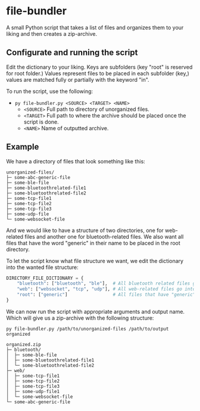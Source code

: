 # file-bundler
A small Python script that takes a list of files and organizes them to your liking and then creates a zip-archive.

## Configurate and running the script
Edit the dictionary to your liking. Keys are subfolders (key "root" is reserved for root folder.) Values represent files to be placed in each subfolder (key,) values are matched fully or partially with the keyword "in".

To run the script, use the following:
- `py file-bundler.py <SOURCE> <TARGET> <NAME>`
  - `<SOURCE>` Full path to directory of unorganized files.
  - `<TARGET>` Full path to where the archive should be placed once the script is done.
  - `<NAME>` Name of outputted archive.

## Example
We have a directory  of files that look something like this:
```
unorganized-files/
├─ some-abc-generic-file
├─ some-ble-file
├─ some-bluetoothrelated-file1
├─ some-bluetoothrelated-file2
├─ some-tcp-file1
├─ some-tcp-file2
├─ some-tcp-file3
├─ some-udp-file
└─ some-websocket-file
```
And we would like to have a structure of two directories, one for web-related files and another one for bluetooth-related files. We also want all files that have the word "generic" in their name to be placed in the root directory.

To let the script know what file structure we want, we edit the dictionary into the wanted file structure:
```python
DIRECTORY_FILE_DICTIONARY = {
    "bluetooth": ["bluetooth", "ble"],  # All bluetooth related files go into "bluetooth"
    "web": ["websocket", "tcp", "udp"], # All web-related files go into "web"
    "root": ["generic"]                 # All files that have "generic" in their name stay in root directory
}
```

We can now run the script with appropriate arguments and output name. Which will give us a zip-archive with the following structure:

`py file-bundler.py /path/to/unorganized-files /path/to/output organized`

```
organized.zip
├─ bluetooth/
│  ├─ some-ble-file
│  ├─ some-bluetoothrelated-file1
│  └─ some-bluetoothrelated-file2
├─ web/
│  ├─ some-tcp-file1
│  ├─ some-tcp-file2
│  ├─ some-tcp-file3
│  ├─ some-udp-file1
│  └─ some-websocket-file
└─ some-abc-generic-file
```
